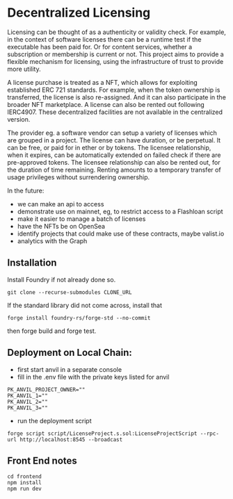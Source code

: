 # Decentralized Licensing 

Licensing can be thought of as a authenticity or validity check. For example, in the context of software licenses there can be a runtime test if the executable has been paid for. Or for content services, whether a subscription or membership is current or not. This project aims to provide a flexible mechanism for licensing, using the infrastructure of trust to provide more utility.

A license purchase is treated as a NFT, which allows for exploiting established ERC 721 standards. For example, when the token ownership is transferred, the license is also re-assigned. And it can also participate in the broader NFT marketplace. A license can also be rented out following IERC4907. These decentralized facilities are not available in the centralized version.

The provider eg. a software vendor can setup a variety of licenses which are grouped in a project. The license can have duration, or be perpetual. It can be free, or paid for in ether or by tokens. The licensee relationship, when it expires, can be automatically extended on failed check if there are pre-approved tokens. The licensee relationship can also be rented out, for the duration of time remaining. Renting amounts to a temporary transfer of usage privileges without surrendering ownership.

In the future:
- we can make an api to access
- demonstrate use on mainnet, eg, to restrict access to a Flashloan script
- make it easier to manage a batch of licenses
- have the NFTs be on OpenSea
- identify projects that could make use of these contracts, maybe valist.io
- analytics with the Graph

## Installation

Install Foundry if not already done so.

```
git clone --recurse-submodules CLONE_URL
```

If the standard library did not come across, install that
```
forge install foundry-rs/forge-std --no-commit
```

then forge build and forge test.


## Deployment on Local Chain:

- first start anvil in a separate console
- fill in the .env file with the private keys listed for anvil
```
PK_ANVIL_PROJECT_OWNER=""
PK_ANVIL_1=""
PK_ANVIL_2=""
PK_ANVIL_3=""
```

- run the deployment script
```
forge script script/LicenseProject.s.sol:LicenseProjectScript --rpc-url http://localhost:8545 --broadcast
```

## Front End notes

```
cd frontend
npm install
npm run dev
```
